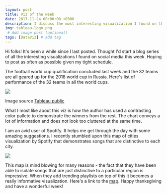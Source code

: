 ```yaml
---
layout: post
title: Viz of the week
date: 2017-11-24 00:00:00 +0300
description: I discuss the most interesting visualization I found on the internet for wc 20th November # Add post description (optional)
img: tableau-logo.png
 # Add image post (optional)
tags: [DataViz] # add tag
---
```


Hi folks! It's been a while since I last posted. Thought I'd start a blog series of all the interesting visualizations I found on social media this week. Hoping to post as often as possible given my tight schedule.

The football world cup qualification concluded last week and the 32 teams are all geared up for the 2018 world cup in Russia. Here's list of performance of the 32 teams in all the world cups.

![]({{site.baseurl}}/assets/img/Viz_wc_20th/world_cup.JPG)

Image source [Tableau public](https://public.tableau.com/views/2018QualifiedNations/WC1930-2014?:embed=y&:embed_code_version=3&:loadOrderID=0&:display_count=yes:showVizHome=no)

What I most like about this viz is how the author has used a contrasting color pallete to demonstrate the winners from the rest. The chart conveys a lot of information and does not look too cluttered at the same time.

I am an avid user of Spotify. It helps me get through the day with some amazing suggestions. I recently stumbled upon this map of cities visualization by Spotify that demonstrates songs that are distinctive to each city.

![]({{site.baseurl}}/assets/img/Viz_wc_20th/Music.JPG)

This map is mind blowing for many reasons - the fact that they have been able to isolate songs that are just distinctive to a particular region is impressive. When they add trending playlists on top of this it becomes a really informative visualization. Here's a link to the [map](https://spotifymaps.github.io/musicalcities/). Happy thanksgiving and have a wonderful week!
